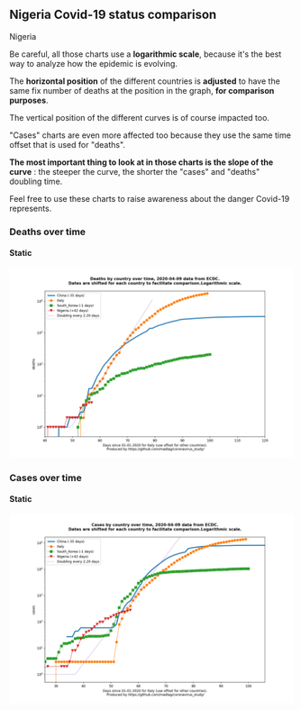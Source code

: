 ## Nigeria Covid-19 status comparison 

Nigeria



Be careful, all those charts use a **logarithmic scale**, because it's the best way to analyze how the epidemic is evolving.
 
The **horizontal position** of the different countries is **adjusted** to have the same fix number of deaths at the position in the graph, **for comparison purposes**.

The vertical position of the different curves is of course impacted too.

"Cases" charts are even more affected too because they use the same time offset that is used for "deaths".

**The most important thing to look at in those charts is the slope of the curve** : the steeper the curve, the shorter the "cases" and "deaths" doubling time.

Feel free to use these charts to raise awareness about the danger Covid-19 represents. 


 
### Deaths over time
 
#### Static
![Nigeria covid-19 deaths static chart](https://raw.githubusercontent.com/madlag/coronavirus_study/master/notebooks/graphs/2020-04-09/countries/Nigeria/2020-04-09_Nigeria_deaths.png "Nigeria covid-19 deaths static chart")   

 
### Cases over time
 
#### Static
![Nigeria covid-19 cases static chart](https://raw.githubusercontent.com/madlag/coronavirus_study/master/notebooks/graphs/2020-04-09/countries/Nigeria/2020-04-09_Nigeria_cases.png "Nigeria covid-19 cases static chart")   

